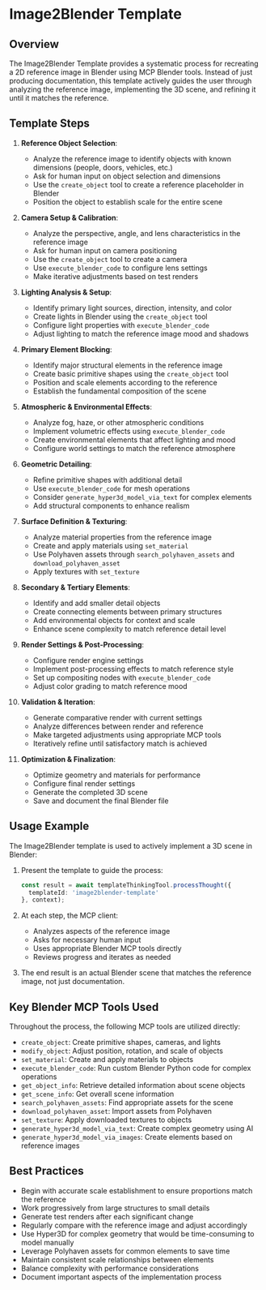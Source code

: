 # Image2Blender Template

## Overview

The Image2Blender Template provides a systematic process for recreating a 2D reference image in Blender using MCP Blender tools. Instead of just producing documentation, this template actively guides the user through analyzing the reference image, implementing the 3D scene, and refining it until it matches the reference.

## Template Steps

1. **Reference Object Selection**: 
   - Analyze the reference image to identify objects with known dimensions (people, doors, vehicles, etc.)
   - Ask for human input on object selection and dimensions
   - Use the `create_object` tool to create a reference placeholder in Blender
   - Position the object to establish scale for the entire scene

2. **Camera Setup & Calibration**: 
   - Analyze the perspective, angle, and lens characteristics in the reference image
   - Ask for human input on camera positioning
   - Use the `create_object` tool to create a camera
   - Use `execute_blender_code` to configure lens settings
   - Make iterative adjustments based on test renders

3. **Lighting Analysis & Setup**: 
   - Identify primary light sources, direction, intensity, and color
   - Create lights in Blender using the `create_object` tool
   - Configure light properties with `execute_blender_code`
   - Adjust lighting to match the reference image mood and shadows

4. **Primary Element Blocking**: 
   - Identify major structural elements in the reference image
   - Create basic primitive shapes using the `create_object` tool
   - Position and scale elements according to the reference
   - Establish the fundamental composition of the scene

5. **Atmospheric & Environmental Effects**: 
   - Analyze fog, haze, or other atmospheric conditions
   - Implement volumetric effects using `execute_blender_code`
   - Create environmental elements that affect lighting and mood
   - Configure world settings to match the reference atmosphere

6. **Geometric Detailing**: 
   - Refine primitive shapes with additional detail
   - Use `execute_blender_code` for mesh operations
   - Consider `generate_hyper3d_model_via_text` for complex elements
   - Add structural components to enhance realism

7. **Surface Definition & Texturing**: 
   - Analyze material properties from the reference image
   - Create and apply materials using `set_material`
   - Use Polyhaven assets through `search_polyhaven_assets` and `download_polyhaven_asset`
   - Apply textures with `set_texture`

8. **Secondary & Tertiary Elements**: 
   - Identify and add smaller detail objects
   - Create connecting elements between primary structures
   - Add environmental objects for context and scale
   - Enhance scene complexity to match reference detail level

9. **Render Settings & Post-Processing**: 
   - Configure render engine settings
   - Implement post-processing effects to match reference style
   - Set up compositing nodes with `execute_blender_code`
   - Adjust color grading to match reference mood

10. **Validation & Iteration**: 
    - Generate comparative render with current settings
    - Analyze differences between render and reference
    - Make targeted adjustments using appropriate MCP tools
    - Iteratively refine until satisfactory match is achieved

11. **Optimization & Finalization**: 
    - Optimize geometry and materials for performance
    - Configure final render settings
    - Generate the completed 3D scene
    - Save and document the final Blender file

## Usage Example

The Image2Blender template is used to actively implement a 3D scene in Blender:

1. Present the template to guide the process:
   ```typescript
   const result = await templateThinkingTool.processThought({
     templateId: 'image2blender-template'
   }, context);
   ```

2. At each step, the MCP client:
   - Analyzes aspects of the reference image
   - Asks for necessary human input
   - Uses appropriate Blender MCP tools directly
   - Reviews progress and iterates as needed

3. The end result is an actual Blender scene that matches the reference image, not just documentation.

## Key Blender MCP Tools Used

Throughout the process, the following MCP tools are utilized directly:

- `create_object`: Create primitive shapes, cameras, and lights
- `modify_object`: Adjust position, rotation, and scale of objects
- `set_material`: Create and apply materials to objects
- `execute_blender_code`: Run custom Blender Python code for complex operations
- `get_object_info`: Retrieve detailed information about scene objects
- `get_scene_info`: Get overall scene information
- `search_polyhaven_assets`: Find appropriate assets for the scene
- `download_polyhaven_asset`: Import assets from Polyhaven
- `set_texture`: Apply downloaded textures to objects
- `generate_hyper3d_model_via_text`: Create complex geometry using AI
- `generate_hyper3d_model_via_images`: Create elements based on reference images

## Best Practices

- Begin with accurate scale establishment to ensure proportions match the reference
- Work progressively from large structures to small details
- Generate test renders after each significant change
- Regularly compare with the reference image and adjust accordingly
- Use Hyper3D for complex geometry that would be time-consuming to model manually
- Leverage Polyhaven assets for common elements to save time
- Maintain consistent scale relationships between elements
- Balance complexity with performance considerations
- Document important aspects of the implementation process